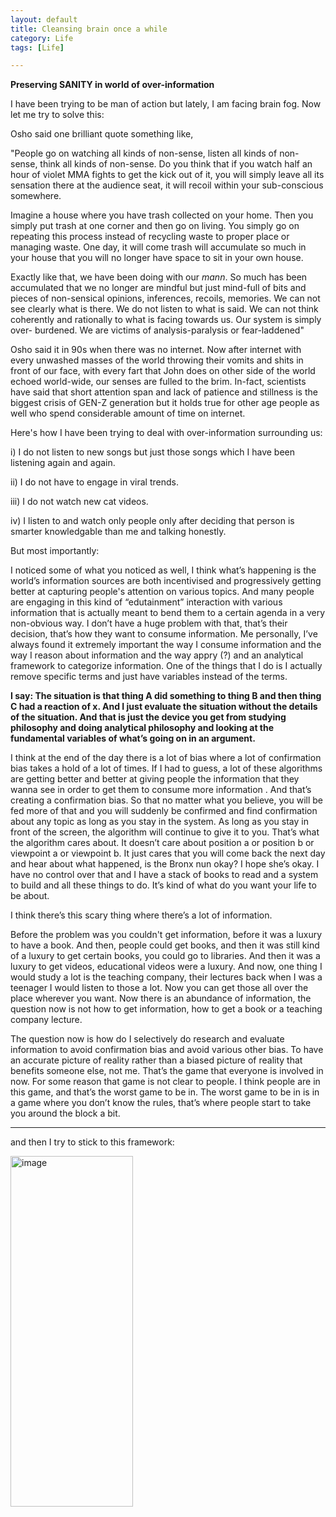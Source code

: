 ```yaml
---
layout: default
title: Cleansing brain once a while
category: Life
tags: [Life]

---
```


**Preserving SANITY in world of over-information**

I have been trying to be man of action but lately, I am facing brain fog. Now let me try to solve this:

Osho said one brilliant quote something like, 

"People go on watching all kinds of non-sense, listen all kinds of non-sense, think all kinds of non-sense. Do you think that if you watch half an hour of violet MMA fights to get the kick out of it, you will simply leave all its sensation there at the audience seat, it will recoil within your sub-conscious somewhere. 
  
   Imagine a house where you have trash collected on your home. Then you simply put trash at one corner and then go on living. You simply go on repeating this process instead of recycling waste to proper place or managing waste. One day, it will come trash will accumulate so much in your house that you will no longer have space to sit in your own house. 
 
Exactly like that, we have been doing with our _mann_. So much has been accumulated that we no longer are mindful but just mind-full of bits and pieces of non-sensical opinions, inferences, recoils, memories. We can not see clearly what is there. We do not listen to what is said. We can not think coherently and rationally to what is facing towards us. Our system is simply over- burdened. We are victims of analysis-paralysis or fear-laddened"

Osho said it in 90s when there was no internet. Now after internet with every unwashed masses of the world throwing their vomits and shits in front of our face, with every fart that John does on other side of the world echoed world-wide, our senses are fulled to the brim. In-fact, scientists have said that short attention span and lack of patience and stillness is the biggest crisis of GEN-Z generation but it holds true for other age people as well who spend considerable amount of time on internet. 

Here's how I have been trying to deal with over-information surrounding us:

i) I do not listen to new songs but just those songs which I have been listening again and again.

ii) I do not have to engage in viral trends. 

iii) I do not watch new cat videos.

iv) I listen to and watch only people only after deciding that person is smarter knowledgable than me and talking honestly.

But most importantly:

I noticed some of what you noticed as well, I think what’s happening is the world’s information  sources are both incentivised and progressively getting better at capturing people's attention on various topics. 
And many people are engaging in this kind of “edutainment” interaction with various information that is actually meant to bend them to a certain agenda in a very non-obvious way. 
I don’t have a huge problem with that, that’s their decision, that’s how they want to consume information. Me personally, I’ve always found it extremely important the way I consume information and the way I reason about information and the way appry (?) and an analytical framework to categorize information. One of the things that I do is I actually remove specific terms and just have variables instead of the terms.

**I say: The situation is that thing A did something to thing B and then thing C had a reaction of x. And I just evaluate the situation without the details of the situation. And that is just the device you get from studying philosophy and doing analytical philosophy and looking at the fundamental variables of what’s going on in an argument.**

I think at the end of the day there is a lot of bias where a lot of confirmation bias takes a hold of a lot of times. If I had to guess, a lot of these algorithms are getting better and better at giving people the information that they wanna see in order to get them to consume more information . And that’s creating a confirmation bias. So that no matter what you believe, you will be fed more of that and you will suddenly be confirmed and find confirmation about any topic as long as you stay in the system. As long as you stay in front of the screen, the algorithm will continue to give it to you. That’s what the algorithm cares about. It doesn’t care about position a or position b or viewpoint a or viewpoint b. It just cares that you will come back the next day and hear about what happened, is the Bronx nun okay? I hope she’s okay. I have no control over that and I have a stack of books to read and a system to build and all these things to do. It’s kind of what do you want your life to be about.

I think there’s this scary thing where there’s a lot of information. 

Before the problem was you couldn't get information, before it was a luxury to have a book. And then, people could get books, and then it was still kind of a luxury to get certain books, you could go to libraries. And then it was a luxury to get videos, educational videos were a luxury. And now, one thing I would study a lot is the teaching company, their lectures back when I was a teenager I would listen to those a lot. Now you can get those all over the place wherever you want. Now there is an abundance of information, the question now is not how to get information, how to get a book or a teaching company lecture.

The question now is how do I selectively do research and evaluate information to avoid confirmation bias and avoid various other bias. To have an accurate picture of reality rather than a biased picture of reality that benefits someone else, not me. That’s the game that everyone is involved in now. For some reason that game is not clear to people. I think people are in this game, and that’s the worst game to be in. The worst game to be in is in a game where you don’t know the rules, that’s where people start to take you around the block a bit.

---
and then I try to stick to this framework:

<img width="196" height="561" alt="image" src="https://github.com/user-attachments/assets/2c78482b-28f6-439d-be57-aaeb325fe330" />




